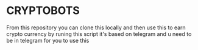 # CRYPTOBOTS
From this repository you can clone this locally and then use this to earn crypto currency by runing this script it's based on telegram and u need to be in telegram for you to use this 
